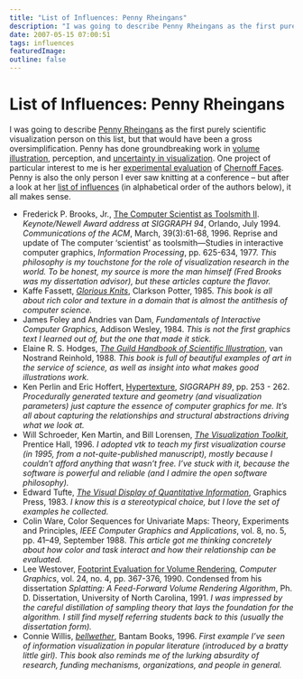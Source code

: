 ```yaml
---
title: "List of Influences: Penny Rheingans"
description: "I was going to describe Penny Rheingans as the first purely scientific visualization person on this list, but that would have been a gross oversimplification. Penny has done groundbreaking work in volume illustration, perception, and uncertainty in visualization. One project of particular interest to me is an experimental evaluation of Chernoff Faces.  Penny is also the only person I ever saw knitting at a conference &ndash; but after a look at her list of influences (in alphabetical order of the authors below), it all make sense."
date: 2007-05-15 07:00:51
tags: influences
featuredImage: 
outline: false
---
```


# List of Influences: Penny Rheingans

I was going to describe <a href="http://www.csee.umbc.edu/~rheingan/">Penny Rheingans</a> as the first purely scientific visualization person on this list, but that would have been a gross oversimplification. Penny has done groundbreaking work in <a href="http://www.csee.umbc.edu/~ebert/npr/">volume illustration</a>, perception, and <a href="http://www.cs.umbc.edu/~rheingan/research/vivd.html">uncertainty in visualization</a>. One project of particular interest to me is her <a href="http://www.research.ibm.com/people/c/cjmorris/publications/Chernoff_990402.pdf">experimental evaluation</a> of <a href="/VisCrit/ChernoffFaces.html">Chernoff Faces</a>. Penny is also the only person I ever saw knitting at a conference – but after a look at her <a href="/blog/series-lists-of-influences.html">list of influences</a> (in alphabetical order of the authors below), it all makes sense.

- Frederick P. Brooks, Jr., <a href="http://www.cs.unc.edu/~brooks/Toolsmith-CACM.pdf">The Computer Scientist as Toolsmith II</a>. <em>Keynote/Newell Award address at SIGGRAPH 94</em>, Orlando, July 1994. <em>Communications of the ACM</em>, March, 39(3):61-68, 1996. Reprise and update of The computer ‘scientist’ as toolsmith—Studies in interactive computer graphics, <em>Information Processing</em>, pp. 625-634, 1977. <em>This philosophy is my touchstone for the role of visualization research in the world. To be honest, my source is more the man himself (Fred Brooks was my dissertation advisor), but these articles capture the flavor.</em>
- Kaffe Fassett, <em><a href="http://www.amazon.com/Glorious-Knits-Kaffe-Fassett/dp/0517558432/">Glorious Knits</a></em>, Clarkson Potter, 1985. <em>This book is all about rich color and texture in a domain that is almost the antithesis of computer science.</em>
- James Foley and Andries van Dam, <em>Fundamentals of Interactive Computer Graphics,</em> Addison Wesley, 1984. <em>This is not the first graphics text I learned out of, but the one that made it stick.</em>
- Elaine R. S. Hodges, <a href="http://www.amazon.com/Guild-Handbook-Scientific-Illustration/dp/0471360112"><em>The Guild Handbook of Scientific Illustration</em></a>, van Nostrand Reinhold, 1988. <em>This book is full of beautiful examples of art in the service of science, as well as insight into what makes good illustrations work.</em>
- Ken Perlin and Eric Hoffert, <a href="http://portal.acm.org/citation.cfm?id=74359">Hypertexture</a>, <em>SIGGRAPH 89</em>, pp. 253 - 262. <em>Procedurally generated texture and geometry (and visualization parameters) just capture the essence of computer graphics for me. It’s all about capturing the relationships and structural abstractions driving what we look at.</em>
- Will Schroeder, Ken Martin, and Bill Lorensen, <a href="http://www.amazon.com/Visualization-Toolkit-Object-Oriented-Approach-Graphics/dp/0139546944/"><em>The Visualization Toolkit</em></a>, Prentice Hall, 1996. <em>I adopted vtk to teach my first visualization course (in 1995, from a not-quite-published manuscript), mostly because I couldn’t afford anything that wasn’t free. I’ve stuck with it, because the software is powerful and reliable (and I admire the open software philosophy).</em>
- Edward Tufte, <a href="http://www.amazon.com/Visual-Display-Quantitative-Information-2nd/dp/0961392142/"><em>The Visual Display of Quantitative Information</em></a>, Graphics Press, 1983. <em>I know this is a stereotypical choice, but I love the set of examples he collected.</em>
- Colin Ware, Color Sequences for Univariate Maps: Theory, Experiments and Principles, <em>IEEE Computer Graphics and Applications</em>, vol. 8, no. 5, pp. 41–49, September 1988. <em>This article got me thinking concretely about how color and task interact and how their relationship can be evaluated.</em>
- Lee Westover, <a href="http://portal.acm.org/citation.cfm?id=97919&amp;dl=ACM&amp;coll=GUIDE">Footprint Evaluation for Volume Rendering</a>, <em>Computer Graphics</em>, vol. 24, no. 4, pp. 367-376, 1990. Condensed from his dissertation <em>Splatting: A Feed-Forward Volume Rendering Algorithm</em>, Ph. D. Dissertation, University of North Carolina, 1991. <em>I was impressed by the careful distillation of sampling theory that lays the foundation for the algorithm. I still find myself referring students back to this (usually the dissertation form).</em>
- Connie Willis, <a href="http://www.amazon.com/Bellwether-Connie-Willis/dp/0553562967"><em>bellwether</em></a>, Bantam Books, 1996. <em>First example I’ve seen of information visualization in popular literature (introduced by a bratty little girl). This book also reminds me of the lurking absurdity of research, funding mechanisms, organizations, and people in general.</em>


<PostedBy />


